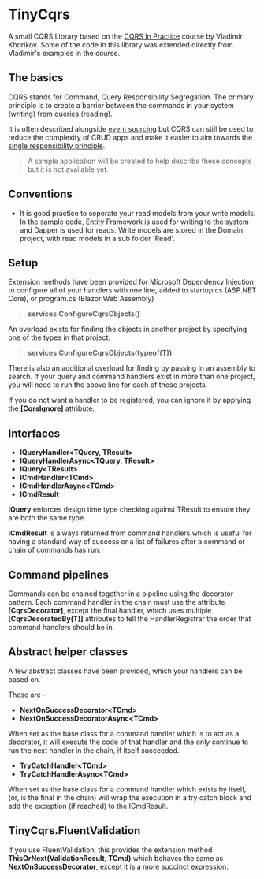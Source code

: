 # TinyCqrs
A small CQRS Library based on the [CQRS In Practice](https://www.pluralsight.com/courses/cqrs-in-practice) course by Vladimir Khorikov. Some of the code in this library was extended directly from Vladimir's examples in the course.


## The basics

CQRS stands for Command, Query Responsibility Segregation. The primary principle is to create a barrier between the commands in your system (writing) from queries (reading).

It is often described alongside [event sourcing](https://martinfowler.com/eaaDev/EventSourcing.html) but CQRS can still be used to reduce the complexity of CRUD apps and make it easier to aim towards the [single responsibility principle](https://en.wikipedia.org/wiki/Single-responsibility_principle).

> A sample application will be created to help describe these concepts but it is not available yet.

## Conventions

- It is good practice to seperate your read models from your write models. In the sample code, Entity Framework is used for writing to the system and Dapper is used for reads. Write models are stored in the Domain project, with read models in a sub folder 'Read'.


## Setup

Extension methods have been provided for Microsoft Dependency Injection to configure all of your handlers with one line, added to startup.cs (ASP.NET Core), or program.cs (Blazor Web Assembly) 

> **services.ConfigureCqrsObjects()**

An overload exists for finding the objects in another project by specifying one of the types in that project.

> **services.ConfigureCqrsObjects(typeof(T))**

There is also an additional overload for finding by passing in an assembly to search. If your query and command handlers exist in more than one project, you will need to run the above line for each of those projects.

If you do not want a handler to be registered, you can ignore it by applying the **[CqrsIgnore]** attribute.

## Interfaces

- **IQueryHandler\<TQuery, TResult\>**
- **IQueryHandlerAsync\<TQuery, TResult\>**
- **IQuery\<TResult\>**
- **ICmdHandler\<TCmd\>**
- **ICmdHandlerAsync\<TCmd\>**
- **ICmdResult**

**IQuery** enforces design time type checking against TResult to ensure they are both the same type.

**ICmdResult** is always returned from command handlers which is useful for having a standard way of success or a list of failures after a command or chain of commands has run.

## Command pipelines

Commands can be chained together in a pipeline using the decorator pattern. Each command handler in the chain must use the attribute **[CqrsDecorator]**, except the final handler, which uses multiple **[CqrsDecoratedBy(T)]** attributes to tell the HandlerRegistrar the order that command handlers should be in.

## Abstract helper classes

A few abstract classes have been provided, which your handlers can be based on. 

These are -
- **NextOnSuccessDecorator\<TCmd\>**
- **NextOnSuccessDecoratorAsync\<TCmd\>**

When set as the base class for a command handler which is to act as a decorator, it will execute the code of that handler and the only continue to run the next handler in the chain, if itself succeeded. 

- **TryCatchHandler\<TCmd\>**
- **TryCatchHandlerAsync\<TCmd\>**

When set as the base class for a command handler which exists by itself, (or, is the final in the chain) will wrap the execution in a try catch block and add the exception (if reached) to the ICmdResult.

## TinyCqrs.FluentValidation

If you use FluentValidation, this provides the extension method **ThisOrNext(ValidationResult, TCmd)** which behaves the same as **NextOnSuccessDecorator**, except it is a more succinct expression.